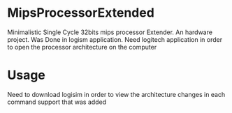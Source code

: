 # MipsProcessorExtended
Minimalistic Single Cycle 32bits mips processor Extender. An hardware project. Was Done in logism application.
Need logitech application in order to open the processor architecture on the computer
# Usage
Need to download logisim in order to view the architecture changes in each command support that was added

